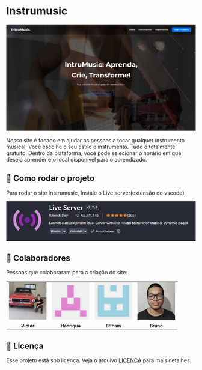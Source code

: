 # Instrumusic


<img src="readme-imgs/img-pag-inicial.png" alt="Imagem da tela inicial do site">

Nosso site é focado em ajudar as pessoas a tocar qualquer instrumento musical. Você escolhe o seu estilo e instrumento. Tudo é totalmente gratuito! Dentro da plataforma, você pode selecionar o horário em que deseja aprender e o local disponível para o aprendizado.



## 🚀 Como rodar o projeto

Para rodar o site Instrumusic, Instale o Live server(extensão do vscode)

<img src="readme-imgs/extensao-live-server.png" alt="Extensão do live server ">

## 🤝 Colaboradores

Pessoas que colaboraram para a criação do site:


<table>
  <tr>
    <td align="center">
      <a href="https://github.com/07victorsz" title="Link do github do Victor">
        <img src="readme-imgs/foto-victor.jpg" width="100px;" alt="Foto do Victor de Souza no GitHub"/><br>
        <sub>
          <b>Victor</b>
        </sub>
      </a>
    </td>
    <td align="center">
      <a href="https://github.com/henriquevieiraneto" title="Link do github do Henrique">
        <img src="readme-imgs/foto-henrique.png" width="100px;" alt="Foto do Henrique no GitHub"/><br>
        <sub>
          <b>Henrique</b>
        </sub>
      </a>
    </td>
    <td align="center">
      <a href="https://github.com/07victorsz" title="Link do github do Victor">
        <img src="readme-imgs/foto-ettham.png" width="100px;" alt="Foto do Ettham no GitHub"/><br>
        <sub>
          <b>Ettham</b>
        </sub>
      </a>
    </td>
    <td align="center">
      <a href="https://github.com/Carati32" title="Link do github do Bruno">
        <img src="readme-imgs/foto-bruno.jpg" width="100px;" alt="Foto do Bruno no GitHub"/><br>
        <sub>
          <b>Bruno</b>
        </sub>
      </a>
    </td>
  </tr>
</table>

## 📝 Licença

Esse projeto está sob licença. Veja o arquivo [LICENÇA](LICENSE) para mais detalhes.